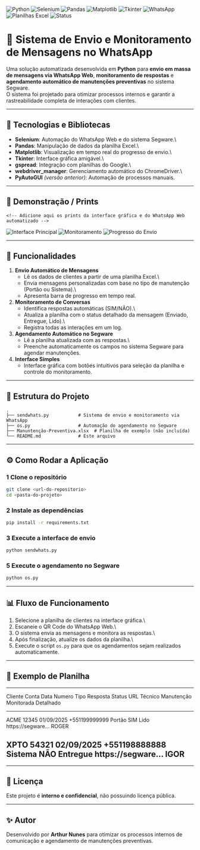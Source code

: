 ![Python](https://img.shields.io/badge/Python-3.10+-3776AB?style=for-the-badge&logo=python&logoColor=white)
![Selenium](https://img.shields.io/badge/Selenium-Automation-43B02A?style=for-the-badge&logo=selenium&logoColor=white)
![Pandas](https://img.shields.io/badge/Pandas-Data%20Analysis-150458?style=for-the-badge&logo=pandas&logoColor=white)
![Matplotlib](https://img.shields.io/badge/Matplotlib-Visualization-11557C?style=for-the-badge&logo=plotly&logoColor=white)
![Tkinter](https://img.shields.io/badge/Tkinter-GUI%20Toolkit-FF6F00?style=for-the-badge)
![WhatsApp](https://img.shields.io/badge/WhatsApp%20Automation-25D366?style=for-the-badge&logo=whatsapp&logoColor=white)
![Planilhas Excel](https://img.shields.io/badge/Excel%20Automation-217346?style=for-the-badge&logo=microsoft-excel&logoColor=white)
![Status](https://img.shields.io/badge/Status-Em%20Produção-brightgreen?style=for-the-badge)

# 📡 Sistema de Envio e Monitoramento de Mensagens no WhatsApp

Uma solução automatizada desenvolvida em **Python** para **envio em
massa de mensagens via WhatsApp Web**, **monitoramento de respostas** e
**agendamento automático de manutenções preventivas** no sistema
Segware.\
O sistema foi projetado para otimizar processos internos e garantir a
rastreabilidade completa de interações com clientes.

------------------------------------------------------------------------

## 🧠 Tecnologias e Bibliotecas

-   **Selenium**: Automação do WhatsApp Web e do sistema Segware.\
-   **Pandas**: Manipulação de dados da planilha Excel.\
-   **Matplotlib**: Visualização em tempo real do progresso de envio.\
-   **Tkinter**: Interface gráfica amigável.\
-   **gspread**: Integração com planilhas do Google.\
-   **webdriver_manager**: Gerenciamento automático do ChromeDriver.\
-   **PyAutoGUI** *(versão anterior)*: Automação de processos manuais.

------------------------------------------------------------------------

## 📸 Demonstração / Prints

```{=html}
<!-- Adicione aqui os prints da interface gráfica e do WhatsApp Web automatizado -->
```
![Interface Principal](link-para-screenshot1.png)
![Monitoramento](link-para-screenshot2.png) ![Progresso do
Envio](link-para-screenshot3.png)

------------------------------------------------------------------------

## 🚀 Funcionalidades

1.  **Envio Automático de Mensagens**
    -   Lê os dados de clientes a partir de uma planilha Excel.\
    -   Envia mensagens personalizadas com base no tipo de manutenção
        (Portão ou Sistema).\
    -   Apresenta barra de progresso em tempo real.
2.  **Monitoramento de Conversas**
    -   Identifica respostas automáticas (SIM/NÃO).\
    -   Atualiza a planilha com o status detalhado da mensagem (Enviado,
        Entregue, Lido).\
    -   Registra todas as interações em um log.
3.  **Agendamento Automático no Segware**
    -   Lê a planilha atualizada com as respostas.\
    -   Preenche automaticamente os campos no sistema Segware para
        agendar manutenções.
4.  **Interface Simples**
    -   Interface gráfica com botões intuitivos para seleção da planilha
        e controle do monitoramento.

------------------------------------------------------------------------

## 📂 Estrutura do Projeto

    .
    ├── sendwhats.py           # Sistema de envio e monitoramento via WhatsApp
    ├── os.py                  # Automação do agendamento no Segware
    ├── Manuntenção-Preventiva.xlsx  # Planilha de exemplo (não incluída)
    └── README.md              # Este arquivo

------------------------------------------------------------------------

## ⚙️ Como Rodar a Aplicação

### 1 Clone o repositório

``` bash
git clone <url-do-repositorio>
cd <pasta-do-projeto>
```


### 2 Instale as dependências

``` bash
pip install -r requirements.txt
```

### 3 Execute a interface de envio

``` bash
python sendwhats.py
```

### 5 Execute o agendamento no Segware

``` bash
python os.py
```

------------------------------------------------------------------------

## 📊 Fluxo de Funcionamento

1.  Selecione a planilha de clientes na interface gráfica.\
2.  Escaneie o QR Code do WhatsApp Web.\
3.  O sistema envia as mensagens e monitora as respostas.\
4.  Após finalização, atualize os dados da planilha.\
5.  Execute o script `os.py` para que os agendamentos sejam realizados
    automaticamente.

------------------------------------------------------------------------

## 📝 Exemplo de Planilha

  -------------------------------------------------------------------------------------------------------------------
  Cliente   Conta   Data         Numero          Tipo         Resposta     Status      URL                  Técnico
                                                 Manutenção   Monitorada   Detalhado                        
  --------- ------- ------------ --------------- ------------ ------------ ----------- -------------------- ---------
  ACME      12345   01/09/2025   +551199999999   Portão       SIM          Lido        https://segware...   ROGER

  XPTO      54321   02/09/2025   +551198888888   Sistema      NÃO          Entregue    https://segware...   IGOR
  -------------------------------------------------------------------------------------------------------------------

------------------------------------------------------------------------

## 📜 Licença

Este projeto é **interno e confidencial**, não possuindo licença
pública.

------------------------------------------------------------------------

## ✨ Autor

Desenvolvido por **Arthur Nunes** para otimizar os processos internos de
comunicação e agendamento de manutenções preventivas.
